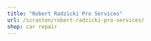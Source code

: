 ```yaml
---
title: "Robert Radzicki Pro Services"
url: /scranton/robert-radzicki-pro-services/
shop: car repair
---
```

